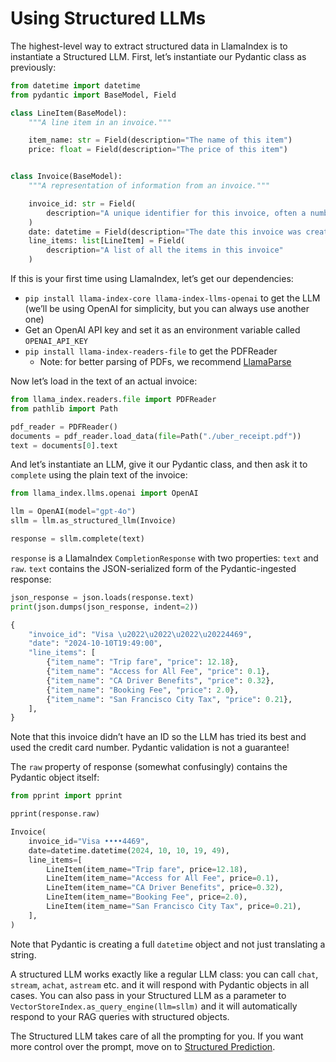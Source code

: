 # Using Structured LLMs

The highest-level way to extract structured data in LlamaIndex is to instantiate a Structured LLM. First, let’s instantiate our Pydantic class as previously:

```python
from datetime import datetime
from pydantic import BaseModel, Field

class LineItem(BaseModel):
    """A line item in an invoice."""

    item_name: str = Field(description="The name of this item")
    price: float = Field(description="The price of this item")


class Invoice(BaseModel):
    """A representation of information from an invoice."""

    invoice_id: str = Field(
        description="A unique identifier for this invoice, often a number"
    )
    date: datetime = Field(description="The date this invoice was created")
    line_items: list[LineItem] = Field(
        description="A list of all the items in this invoice"
    )
```

If this is your first time using LlamaIndex, let’s get our dependencies:

- `pip install llama-index-core llama-index-llms-openai` to get the LLM (we’ll be using OpenAI for simplicity, but you can always use another one)
- Get an OpenAI API key and set it as an environment variable called `OPENAI_API_KEY`
- `pip install llama-index-readers-file` to get the PDFReader
    - Note: for better parsing of PDFs, we recommend [LlamaParse](https://docs.cloud.llamaindex.ai/llamaparse/getting_started)

Now let’s load in the text of an actual invoice:

```python
from llama_index.readers.file import PDFReader
from pathlib import Path

pdf_reader = PDFReader()
documents = pdf_reader.load_data(file=Path("./uber_receipt.pdf"))
text = documents[0].text
```

And let’s instantiate an LLM, give it our Pydantic class, and then ask it to `complete` using the plain text of the invoice:

```python
from llama_index.llms.openai import OpenAI

llm = OpenAI(model="gpt-4o")
sllm = llm.as_structured_llm(Invoice)

response = sllm.complete(text)
```

`response` is a LlamaIndex `CompletionResponse` with two properties: `text` and `raw`. `text` contains the JSON-serialized form of the Pydantic-ingested response:

```python
json_response = json.loads(response.text)
print(json.dumps(json_response, indent=2))
```

```python
{
    "invoice_id": "Visa \u2022\u2022\u2022\u20224469",
    "date": "2024-10-10T19:49:00",
    "line_items": [
        {"item_name": "Trip fare", "price": 12.18},
        {"item_name": "Access for All Fee", "price": 0.1},
        {"item_name": "CA Driver Benefits", "price": 0.32},
        {"item_name": "Booking Fee", "price": 2.0},
        {"item_name": "San Francisco City Tax", "price": 0.21},
    ],
}
```

Note that this invoice didn’t have an ID so the LLM has tried its best and used the credit card number. Pydantic validation is not a guarantee!

The `raw` property of response (somewhat confusingly) contains the Pydantic object itself:

```python
from pprint import pprint

pprint(response.raw)
```

```python
Invoice(
    invoice_id="Visa ••••4469",
    date=datetime.datetime(2024, 10, 10, 19, 49),
    line_items=[
        LineItem(item_name="Trip fare", price=12.18),
        LineItem(item_name="Access for All Fee", price=0.1),
        LineItem(item_name="CA Driver Benefits", price=0.32),
        LineItem(item_name="Booking Fee", price=2.0),
        LineItem(item_name="San Francisco City Tax", price=0.21),
    ],
)
```

Note that Pydantic is creating a full `datetime` object and not just translating a string.

A structured LLM works exactly like a regular LLM class: you can call `chat`, `stream`, `achat`, `astream` etc. and it will respond with Pydantic objects in all cases. You can also pass in your Structured LLM as a parameter to `VectorStoreIndex.as_query_engine(llm=sllm)` and it will automatically respond to your RAG queries with structured objects.

The Structured LLM takes care of all the prompting for you. If you want more control over the prompt, move on to [Structured Prediction](structured_prediction.md).
